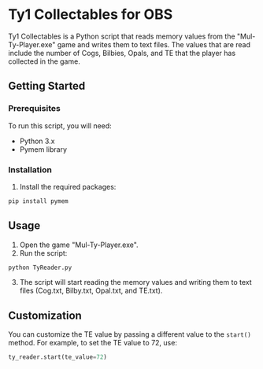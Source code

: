 # Ty1 Collectables for OBS

Ty1 Collectables is a Python script that reads memory values from the "Mul-Ty-Player.exe" game and writes them to text files. The values that are read include the number of Cogs, Bilbies, Opals, and TE that the player has collected in the game. 

## Getting Started

### Prerequisites

To run this script, you will need:
* Python 3.x
* Pymem library

### Installation


1. Install the required packages:
```sh
pip install pymem
```

## Usage

1. Open the game "Mul-Ty-Player.exe".
2. Run the script:
```sh
python TyReader.py
```
3. The script will start reading the memory values and writing them to text files (Cog.txt, Bilby.txt, Opal.txt, and TE.txt).

## Customization

You can customize the TE value by passing a different value to the `start()` method. For example, to set the TE value to 72, use:
```python
ty_reader.start(te_value=72)
```
